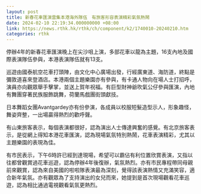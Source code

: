 ```yaml
---
layout: post
title: 新春花車匯演雲集本港海外隊伍　有旅客形容表演精彩氣氛熱鬧
date: 2024-02-10 22:19:34.000000000 +08:00
link: https://news.rthk.hk/rthk/ch/component/k2/1740010-20240210.htm
categories: rthk
---
```


停辦4年的新春花車匯演晚上在尖沙咀上演，多部花車以龍為主題，16支內地及國際表演隊伍參與，本港表演隊伍就有13支。

巡遊由國泰航空花車打頭陣，由文化中心廣場出發，行經廣東道、海防道，終點是彌敦道喜來登酒店。本港兩個主題樂園亦有參與，有卡通人物向在場人士打招呼，演員亦向觀眾舉手擊掌，並送上賀年祝福。有巨型財神爺吹氣公仔參與匯演，內地有舞團穿著民族服飾跳舞，荷蘭馬戲團街頭獻技。

日本舞蹈女團Avantgardey亦有份參演，各成員以校服短髮造型示人，形象趣怪，舞姿齊整，一出場贏得熱烈的歡呼聲。

有山東旅客表示，每個表演都很好，認為演出人士傳達興奮的感覺。有北京旅客表示，是從網上得知本港花車匯演，認為現場氣氛特別熱鬧，花車表演精彩，尤其以主題樂園的表現為佳。

有市民表示，下午6時許已經到達現場，希望可以霸佔有利位置欣賞表演，又指以往都曾觀賞過花車巡遊，認為停辦4年後復辦，氣氛熱烈。亦有市民專程帶同母親前來觀賞，認為來自美國的啦啦隊表演最為深刻，覺得該表演熱情又充滿笑容，適合新年氣氛。亦有觀眾為了支持演出的女兒而來，她提到是首次現場觀看花車巡遊，認為相比通過電視觀看氣氛更熱烈。

